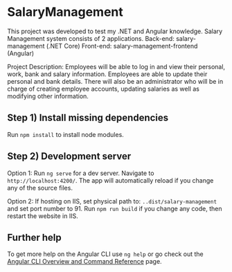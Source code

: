 # SalaryManagement
This project was developed to test my .NET and Angular knowledge. Salary Management system consists of 2 applications.
Back-end: salary-management (.NET Core)
Front-end: salary-management-frontend (Angular)

Project Description: Employees will be able to log in and view their personal, work, bank and salary information. Employees are able to update their personal and bank details.
There will also be an administrator who will be in charge of creating employee accounts, updating salaries as well as modifying other information.


## Step 1) Install missing dependencies

Run `npm install` to install node modules.


## Step 2) Development server

Option 1: Run `ng serve` for a dev server. Navigate to `http://localhost:4200/`. The app will automatically reload if you change any of the source files.

Option 2: If hosting on IIS, set physical path to: `..dist/salary-management` and set port number to 91. Run `npm run build` if you change any code, then restart the website in IIS.


## Further help

To get more help on the Angular CLI use `ng help` or go check out the [Angular CLI Overview and Command Reference](https://angular.io/cli) page.
